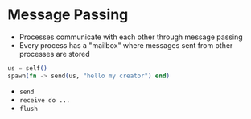 # Message Passing

* Processes communicate with each other through message passing
* Every process has a "mailbox" where messages sent from other processes are stored

```elixir
us = self()
spawn(fn -> send(us, "hello my creator") end)
```

* `send`
* `receive do ...`
* `flush`

